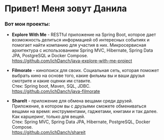 <h1>Привет! Меня зовут Данила</a> 
<h3>Вот мои проекты:</h3>

- **Explore With Me** - RESTful приложение на Spring Boot, которое дает возможность делиться информацией об интересных событиях и помогает найти компанию для участия в них. Микросервисная архитектура с использованием Spring MVC, Hibernate, Spring Data JPA, PostgreSQL и Docker Compose.  
https://github.com/ichDanch/java-explore-with-me-project

-  **Filmorate** - кинопоиск для своих. Социальная сеть, которая поможет выбрать кино на основе того, какие фильмы вы и ваши друзья смотрите и какие оценки им ставите.  
Стек: Spring boot, Maven, SQL, JDBC.  
https://github.com/ichDanch/java-filmorate

- **ShareIt** - приложение для обмена вещами среди друзей. Приложение, в котором вы с друзьями сможете обмениваться вещами на время: инструментами, гаджетами, книгами и так далее. Как каршеринг, только для вещей.  
Стек: Spring MVC, Spring Data JPA, Hibernate, PostgreSQL, Docker Compose.  
https://github.com/ichDanch/shareit

<!--
**ichDanch/ichDanch** is a ✨ _special_ ✨ repository because its `README.md` (this file) appears on your GitHub profile.
Here are some ideas to get you started:

- 🔭 I’m currently working on ...
- 🌱 I’m currently learning ...
- 👯 I’m looking to collaborate on ...
- 🤔 I’m looking for help with ...
- 💬 Ask me about ...
- 📫 How to reach me: ...
- 😄 Pronouns: ...
- ⚡ Fun fact: ...
-->
